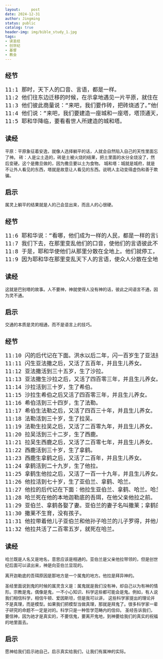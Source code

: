 ```yaml
---
layout:     post
date: 2024-12-31
author: Jingming
status: public
catalog: true
header-img: img/bible_study_1.jpg
tags:
- 读圣经
- 创世纪
- 基督
- 教会
---
```


## 经节
<pre style="font-size: 18px;">
11:1 那时，天下人的口音、言语，都是一样。
11:2 他们往东边迁移的时候，在示拿地遇见一片平原，就住在那里。
11:3 他们彼此商量说：“来吧，我们要作砖，把砖烧透了。”他们就拿砖当石头，又拿石漆当灰泥。
11:4 他们说：“来吧，我们要建造一座城和一座塔，塔顶通天，为要传扬我们的名，免得我们分散在全地上。”
11:5 耶和华降临，要看看世人所建造的城和塔。
</pre>

## 读经

平原：平原象征着安逸，就像人选择躺平的话，人就会自然陷入自己的天性里面忘了神。
砖：人是尘土造的，砖是土被火烧的结果，把土里面的水分全烧没了，然后变硬。这个是撒旦做的，因为撒旦要以土为食物。
城和塔：城就是城府，就是不让外人看见的东西，塔就是故意让人看见的东西。说明人主动变得虚伪和善于欺骗。

## 启示

属灵上躺平的结果就是人的己会显出来，而且人的心很硬。

## 经节

<pre style="font-size: 18px;">
11:6 耶和华说：“看哪，他们成为一样的人民，都是一样的言语，如今既作起这事来，以后他们所要作的事就没有不成就的了。
11:7 我们下去，在那里变乱他们的口音，使他们的言语彼此不通。”
11:8 于是，耶和华使他们从那里分散在全地上。他们就停工，不造那城了。
11:9 因为耶和华在那里变乱天下人的言语，使众人分散在全地上，所以那城名叫巴别（就是“变乱”的意思）。
</pre>

## 读经

这就是巴别塔的故事。人不要神，神就使得人没有神的话，彼此之间语言不通，因为灵不通。

## 启示

交通的本质是灵的相通，而不是语言上的技巧。


## 经节
<pre style="font-size: 18px;">
11:10 闪的后代记在下面。洪水以后二年，闪一百岁生了亚法撒。
11:11 闪生亚法撒之后，又活了五百年，并且生儿养女。
11:12 亚法撒活到三十五岁，生了沙拉。
11:13 亚法撒生沙拉之后，又活了四百零三年，并且生儿养女。
11:14 沙拉活到三十岁，生了希伯。
11:15 沙拉生希伯之后又活了四百零三年，并且生儿养女。
11:16 希伯活到三十四岁，生了法勒。
11:17 希伯生法勒之后，又活了四百三十年，并且生儿养女。
11:18 法勒活到三十岁，生了拉吴。
11:19 法勒生拉吴之后，又活了二百零九年，并且生儿养女。
11:20 拉吴活到三十二岁，生了西鹿。
11:21 拉吴生西鹿之后，又活了二百零七年，并且生儿养女。
11:22 西鹿活到三十岁，生了拿鹤。
11:23 西鹿生拿鹤之后，又活了二百年，并且生儿养女。
11:24 拿鹤活到二十九岁，生了他拉。
11:25 拿鹤生他拉之后，又活了一百一十九年，并且生儿养女。
11:26 他拉活到七十岁，生了亚伯兰、拿鹤、哈兰。
11:27 他拉的后代记在下面：他拉生亚伯兰、拿鹤、哈兰。哈兰生罗得。
11:28 哈兰死在他的本地迦勒底的吾珥，在他父亲他拉之前。
11:29 亚伯兰、拿鹤各娶了妻。亚伯兰的妻子名叫撒莱；拿鹤的妻子名叫密迦，是哈兰的女儿。哈兰是密迦和亦迦的父亲。
11:30 撒莱不生育，没有孩子。
11:31 他拉带着他儿子亚伯兰和他孙子哈兰的儿子罗得，并他儿妇亚伯兰的妻子撒莱，出了迦勒底的吾珥，要往迦南地去。他们走到哈兰，就住在那里。
11:32 他拉共活了二百零五岁，就死在哈兰。
</pre>

## 读经

哈兰既是人名又是地名，意思应该是相通的。亚伯兰是父亲他拉带领的，但是创世纪后面可以读出来，神是向亚伯兰显现的。

离开迦勒底的吾珥原因是那地方是一个属鬼的地方。他拉是拜异神的。

圣经里面说到鬼的时候的属灵含义是：属鬼就是我们没有神，却自己以为有神的情形。宗教是鬼，偶像是鬼，一不小心知识、科学这些都可能会是鬼。例如，有人说我们相信科学，相信牛顿、爱因斯坦，但是我可以讲，
这些科学家提出的理论并不是真理，而是模型。如果我们把模型当做真理，那就是拜鬼了。很多科学家一辈子研究的命题不一定是对的。科学只是一种哲学范畴内的信仰。
圣经告诉我们，要信神，因为祂才是真实的，不要信鬼，要离开鬼地，到神要给我们的真实的祝福的地里面去。

## 启示

愿神给我们启示祂自己，启示真实给我们，让我们有属神的实际。